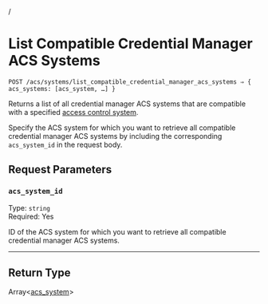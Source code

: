 /
# List Compatible Credential Manager ACS Systems

```
POST /acs/systems/list_compatible_credential_manager_acs_systems ⇒ { acs_systems: [acs_system, …] }
```

Returns a list of all credential manager ACS systems that are compatible with a specified 
[access control system](../../../capability-guides/access-systems.md).

Specify the ACS system for which you want to retrieve all compatible credential manager ACS 
systems by including the corresponding `acs_system_id` in the request body.

## Request Parameters

### `acs_system_id`

Type: `string`\
Required: Yes

ID of the ACS system for which you want to retrieve all compatible credential manager ACS systems.

---

## Return Type

Array<[acs_system](../README.md)>
